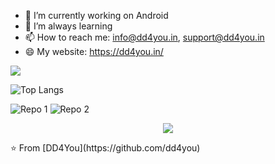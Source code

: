 

- 🔭 I’m currently working on Android
- 🌱 I’m always learning
- 📫 How to reach me: info@dd4you.in, support@dd4you.in
- 😄 My website: https://dd4you.in/


<img src="https://github-readme-stats.vercel.app/api?username=dd4you&show_icons=true&theme=radical&title_color=ff0000&text_color=fff&icon_color=ff0000">

![Top Langs](https://github-readme-stats.vercel.app/api/top-langs/?username=dd4you&theme=radical&title_color=ff0000&text_color=fff)


![Repo 1](https://github-readme-stats.vercel.app/api/pin/?username=dd4you&repo=DDAnimatoo&show_icons=true&theme=radical&title_color=8E2DE2&text_color=fff&icon_color=8E2DE2)
![Repo 2](https://github-readme-stats.vercel.app/api/pin/?username=dd4you&repo=DD4YouAppsConfig&show_icons=true&theme=radical&title_color=8E2DE2&text_color=fff&icon_color=8E2DE2)

<p align="center">
<img src="https://visitor-badge.laobi.icu/badge?page_id=dd4you" id="counter">
</p>
⭐️ From [DD4You](https://github.com/dd4you)
